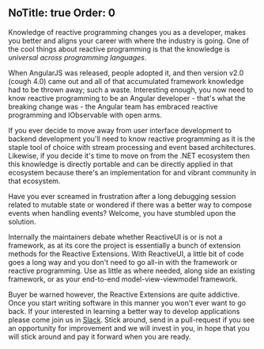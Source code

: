 NoTitle: true
Order: 0
---

Knowledge of reactive programming changes you as a developer, makes you better and aligns your career with where the industry is going. One of the cool things about reactive programming is that the knowledge is _universal across programming languages_. 

When AngularJS was released, people adopted it, and then version v2.0 (cough 4.0) came out and all of that accumulated framework knowledge had to be thrown away; such a waste. Interesting enough, you now need to know reactive programming to be an Angular developer - that's what the breaking change was - the Angular team has embraced reactive programming and IObservable with open arms.

If you ever decide to move away from user interface development to backend development you'll need to know reactive programming as it is the staple tool of choice with stream processing and event based architectures. Likewise, if you decide it's time to move on from the .NET ecosystem then this knowledge is directly portable and can be directly applied in that ecosystem because there's an implementation for and vibrant community in that ecosystem. 

Have you ever screamed in frustration after a long debugging session related to mutable state or wondered if there was a better way to compose events when handling events? Welcome, you have stumbled upon the solution.

Internally the maintainers debate whether ReactiveUI is or is not a framework, as at its core the project is essentially a bunch of extension methods for the Reactive Extensions. With ReactiveUI, a little bit of code goes a long way and you don't need to go all-in with the framework or reactive programming. Use as little as where needed, along side an existing framework, or as your end-to-end model-view-viewmodel framework. 

Buyer be warned however, the Reactive Extensions are quite addictive. Once you start writing software in this manner you won't ever want to go back. If your interested in learning a better way to develop applications please come join us in [Slack](https://reactiveui.net/slack). Stick around, send in a pull-request if you see an opportunity for improvement and we will invest in you, in hope that you will stick around and pay it forward when you are ready.
